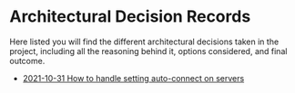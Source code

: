 # Architectural Decision Records

Here listed you will find the different architectural decisions taken in the project, including all the reasoning behind it, options considered, and final outcome.

* [2021-10-31 How to handle setting auto-connect on servers](2021-10-31-how-to-handle-setting-auto-connect-on-servers.md)
